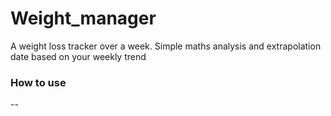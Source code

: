 # Weight_manager
A weight loss tracker over a week. Simple maths analysis and extrapolation date based on your weekly trend

### How to use
--
